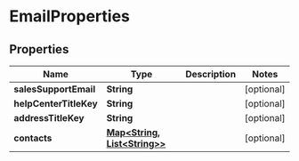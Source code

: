 # EmailProperties

## Properties
Name | Type | Description | Notes
------------ | ------------- | ------------- | -------------
**salesSupportEmail** | **String** |  |  [optional]
**helpCenterTitleKey** | **String** |  |  [optional]
**addressTitleKey** | **String** |  |  [optional]
**contacts** | [**Map&lt;String, List&lt;String&gt;&gt;**](List.md) |  |  [optional]
